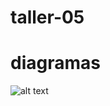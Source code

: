 # taller-05
# diagramas
![alt text](<img width="696" height="1106" alt="Diagrama de secuencia" src="https://github.com/user-attachments/assets/7e31780e-ed0b-4349-a679-81cabccc7fbd" />)
